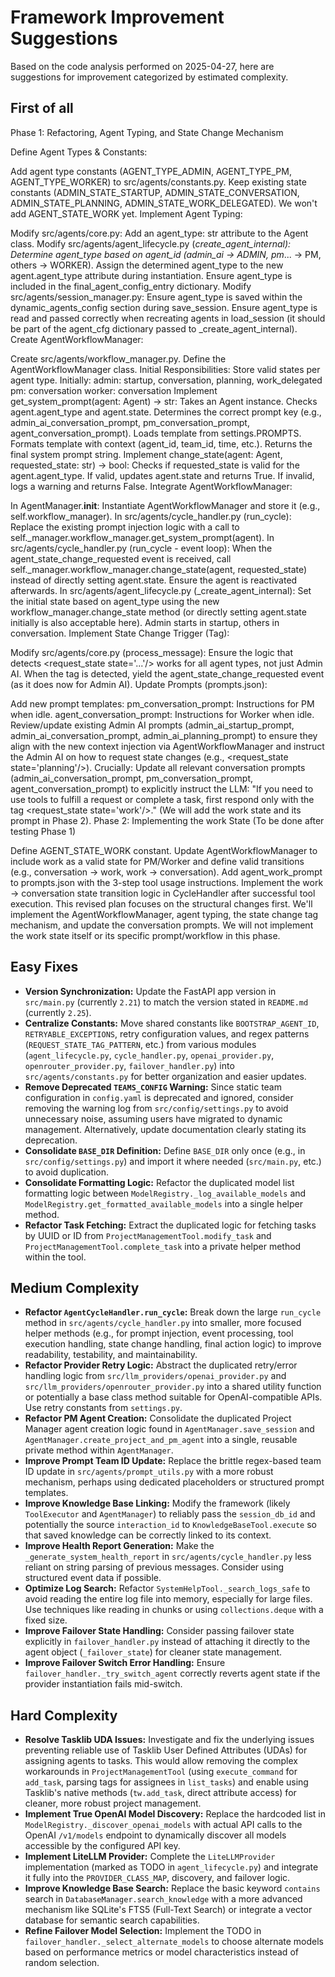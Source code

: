 # Framework Improvement Suggestions

Based on the code analysis performed on 2025-04-27, here are suggestions for improvement categorized by estimated complexity.

## First of all

Phase 1: Refactoring, Agent Typing, and State Change Mechanism

Define Agent Types & Constants:

Add agent type constants (AGENT_TYPE_ADMIN, AGENT_TYPE_PM, AGENT_TYPE_WORKER) to src/agents/constants.py.
Keep existing state constants (ADMIN_STATE_STARTUP, ADMIN_STATE_CONVERSATION, ADMIN_STATE_PLANNING, ADMIN_STATE_WORK_DELEGATED). We won't add AGENT_STATE_WORK yet.
Implement Agent Typing:

Modify src/agents/core.py: Add an agent_type: str attribute to the Agent class.
Modify src/agents/agent_lifecycle.py (_create_agent_internal):
Determine agent_type based on agent_id (admin_ai -> ADMIN, pm_... -> PM, others -> WORKER).
Assign the determined agent_type to the new agent.agent_type attribute during instantiation.
Ensure agent_type is included in the final_agent_config_entry dictionary.
Modify src/agents/session_manager.py:
Ensure agent_type is saved within the dynamic_agents_config section during save_session.
Ensure agent_type is read and passed correctly when recreating agents in load_session (it should be part of the agent_cfg dictionary passed to _create_agent_internal).
Create AgentWorkflowManager:

Create src/agents/workflow_manager.py.
Define the AgentWorkflowManager class.
Initial Responsibilities:
Store valid states per agent type. Initially:
admin: startup, conversation, planning, work_delegated
pm: conversation
worker: conversation
Implement get_system_prompt(agent: Agent) -> str:
Takes an Agent instance.
Checks agent.agent_type and agent.state.
Determines the correct prompt key (e.g., admin_ai_conversation_prompt, pm_conversation_prompt, agent_conversation_prompt).
Loads template from settings.PROMPTS.
Formats template with context (agent_id, team_id, time, etc.).
Returns the final system prompt string.
Implement change_state(agent: Agent, requested_state: str) -> bool:
Checks if requested_state is valid for the agent.agent_type.
If valid, updates agent.state and returns True.
If invalid, logs a warning and returns False.
Integrate AgentWorkflowManager:

In AgentManager.__init__: Instantiate AgentWorkflowManager and store it (e.g., self.workflow_manager).
In src/agents/cycle_handler.py (run_cycle):
Replace the existing prompt injection logic with a call to self._manager.workflow_manager.get_system_prompt(agent).
In src/agents/cycle_handler.py (run_cycle - event loop):
When the agent_state_change_requested event is received, call self._manager.workflow_manager.change_state(agent, requested_state) instead of directly setting agent.state. Ensure the agent is reactivated afterwards.
In src/agents/agent_lifecycle.py (_create_agent_internal):
Set the initial state based on agent_type using the new workflow_manager.change_state method (or directly setting agent.state initially is also acceptable here). Admin starts in startup, others in conversation.
Implement State Change Trigger (Tag):

Modify src/agents/core.py (process_message):
Ensure the logic that detects <request_state state='...'/> works for all agent types, not just Admin AI.
When the tag is detected, yield the agent_state_change_requested event (as it does now for Admin AI).
Update Prompts (prompts.json):

Add new prompt templates:
pm_conversation_prompt: Instructions for PM when idle.
agent_conversation_prompt: Instructions for Worker when idle.
Review/update existing Admin AI prompts (admin_ai_startup_prompt, admin_ai_conversation_prompt, admin_ai_planning_prompt) to ensure they align with the new context injection via AgentWorkflowManager and instruct the Admin AI on how to request state changes (e.g., <request_state state='planning'/>).
Crucially: Update all relevant conversation prompts (admin_ai_conversation_prompt, pm_conversation_prompt, agent_conversation_prompt) to explicitly instruct the LLM: "If you need to use tools to fulfill a request or complete a task, first respond only with the tag <request_state state='work'/>." (We will add the work state and its prompt in Phase 2).
Phase 2: Implementing the work State (To be done after testing Phase 1)

Define AGENT_STATE_WORK constant.
Update AgentWorkflowManager to include work as a valid state for PM/Worker and define valid transitions (e.g., conversation -> work, work -> conversation).
Add agent_work_prompt to prompts.json with the 3-step tool usage instructions.
Implement the work -> conversation state transition logic in CycleHandler after successful tool execution.
This revised plan focuses on the structural changes first. We'll implement the AgentWorkflowManager, agent typing, the state change tag mechanism, and update the conversation prompts. We will not implement the work state itself or its specific prompt/workflow in this phase.

## Easy Fixes

*   **Version Synchronization:** Update the FastAPI app version in `src/main.py` (currently `2.21`) to match the version stated in `README.md` (currently `2.25`).
*   **Centralize Constants:** Move shared constants like `BOOTSTRAP_AGENT_ID`, `RETRYABLE_EXCEPTIONS`, retry configuration values, and regex patterns (`REQUEST_STATE_TAG_PATTERN`, etc.) from various modules (`agent_lifecycle.py`, `cycle_handler.py`, `openai_provider.py`, `openrouter_provider.py`, `failover_handler.py`) into `src/agents/constants.py` for better organization and easier updates.
*   **Remove Deprecated `TEAMS_CONFIG` Warning:** Since static team configuration in `config.yaml` is deprecated and ignored, consider removing the warning log from `src/config/settings.py` to avoid unnecessary noise, assuming users have migrated to dynamic management. Alternatively, update documentation clearly stating its deprecation.
*   **Consolidate `BASE_DIR` Definition:** Define `BASE_DIR` only once (e.g., in `src/config/settings.py`) and import it where needed (`src/main.py`, etc.) to avoid duplication.
*   **Consolidate Formatting Logic:** Refactor the duplicated model list formatting logic between `ModelRegistry._log_available_models` and `ModelRegistry.get_formatted_available_models` into a single helper method.
*   **Refactor Task Fetching:** Extract the duplicated logic for fetching tasks by UUID or ID from `ProjectManagementTool.modify_task` and `ProjectManagementTool.complete_task` into a private helper method within the tool.

## Medium Complexity

*   **Refactor `AgentCycleHandler.run_cycle`:** Break down the large `run_cycle` method in `src/agents/cycle_handler.py` into smaller, more focused helper methods (e.g., for prompt injection, event processing, tool execution handling, state change handling, final action logic) to improve readability, testability, and maintainability.
*   **Refactor Provider Retry Logic:** Abstract the duplicated retry/error handling logic from `src/llm_providers/openai_provider.py` and `src/llm_providers/openrouter_provider.py` into a shared utility function or potentially a base class method suitable for OpenAI-compatible APIs. Use retry constants from `settings.py`.
*   **Refactor PM Agent Creation:** Consolidate the duplicated Project Manager agent creation logic found in `AgentManager.save_session` and `AgentManager.create_project_and_pm_agent` into a single, reusable private method within `AgentManager`.
*   **Improve Prompt Team ID Update:** Replace the brittle regex-based team ID update in `src/agents/prompt_utils.py` with a more robust mechanism, perhaps using dedicated placeholders or structured prompt templates.
*   **Improve Knowledge Base Linking:** Modify the framework (likely `ToolExecutor` and `AgentManager`) to reliably pass the `session_db_id` and potentially the source `interaction_id` to `KnowledgeBaseTool.execute` so that saved knowledge can be correctly linked to its context.
*   **Improve Health Report Generation:** Make the `_generate_system_health_report` in `src/agents/cycle_handler.py` less reliant on string parsing of previous messages. Consider using structured event data if possible.
*   **Optimize Log Search:** Refactor `SystemHelpTool._search_logs_safe` to avoid reading the entire log file into memory, especially for large files. Use techniques like reading in chunks or using `collections.deque` with a fixed size.
*   **Improve Failover State Handling:** Consider passing failover state explicitly in `failover_handler.py` instead of attaching it directly to the agent object (`_failover_state`) for cleaner state management.
*   **Improve Failover Switch Error Handling:** Ensure `failover_handler._try_switch_agent` correctly reverts agent state if the provider instantiation fails mid-switch.

## Hard Complexity

*   **Resolve Tasklib UDA Issues:** Investigate and fix the underlying issues preventing reliable use of Tasklib User Defined Attributes (UDAs) for assigning agents to tasks. This would allow removing the complex workarounds in `ProjectManagementTool` (using `execute_command` for `add_task`, parsing tags for assignees in `list_tasks`) and enable using Tasklib's native methods (`tw.add_task`, direct attribute access) for cleaner, more robust project management.
*   **Implement True OpenAI Model Discovery:** Replace the hardcoded list in `ModelRegistry._discover_openai_models` with actual API calls to the OpenAI `/v1/models` endpoint to dynamically discover all models accessible by the configured API key.
*   **Implement LiteLLM Provider:** Complete the `LiteLLMProvider` implementation (marked as TODO in `agent_lifecycle.py`) and integrate it fully into the `PROVIDER_CLASS_MAP`, discovery, and failover logic.
*   **Improve Knowledge Base Search:** Replace the basic keyword `contains` search in `DatabaseManager.search_knowledge` with a more advanced mechanism like SQLite's FTS5 (Full-Text Search) or integrate a vector database for semantic search capabilities.
*   **Refine Failover Model Selection:** Implement the TODO in `failover_handler._select_alternate_models` to choose alternate models based on performance metrics or model characteristics instead of random selection.
